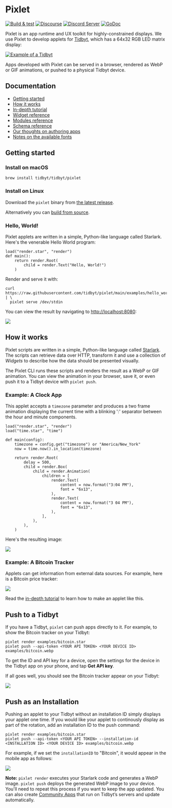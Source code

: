 # Pixlet

[![Build & test](https://img.shields.io/github/workflow/status/tidbyt/pixlet/pixlet?style=flat-square)](https://github.com/tidbyt/pixlet/actions)
[![Discourse](https://img.shields.io/discourse/status?server=https%3A%2F%2Fdiscuss.tidbyt.com&style=flat-square)](https://discuss.tidbyt.com/)
[![Discord Server](https://img.shields.io/discord/928484660785336380?style=flat-square)](https://discord.gg/r45MXG4kZc)
[![GoDoc](https://godoc.org/github.com/tidbyt/pixlet/runtime?status.svg)](https://godoc.org/github.com/tidbyt/pixlet/runtime)

Pixlet is an app runtime and UX toolkit for highly-constrained displays.
We use Pixlet to develop applets for [Tidbyt](https://tidbyt.com/), which has
a 64x32 RGB LED matrix display:

[![Example of a Tidbyt](docs/img/tidbyt_1.png)](https://tidbyt.com)

Apps developed with Pixlet can be served in a browser, rendered as WebP or
GIF animations, or pushed to a physical Tidbyt device.

## Documentation

- [Getting started](#getting-started)
- [How it works](#how-it-works)
- [In-depth tutorial](docs/tutorial.md)
- [Widget reference](docs/widgets.md)
- [Modules reference](docs/modules.md)
- [Schema reference](docs/schema/schema.md)
- [Our thoughts on authoring apps](docs/authoring_apps.md)
- [Notes on the available fonts](docs/fonts.md)

## Getting started

### Install on macOS

```
brew install tidbyt/tidbyt/pixlet
```

### Install on Linux

Download the `pixlet` binary from [the latest release][1].

Alternatively you can [build from source](BUILD.md).

[1]: https://github.com/tidbyt/pixlet/releases/latest

### Hello, World!

Pixlet applets are written in a simple, Python-like language called
Starlark. Here's the venerable Hello World program:

```starlark
load("render.star", "render")
def main():
    return render.Root(
        child = render.Text("Hello, World!")
    )
```

Render and serve it with:

```console
curl https://raw.githubusercontent.com/tidbyt/pixlet/main/examples/hello_world.star | \
  pixlet serve /dev/stdin
```

You can view the result by navigating to [http://localhost:8080][3]:

![](docs/img/tutorial_1.gif)

[3]: http://localhost:8080

## How it works

Pixlet scripts are written in a simple, Python-like language called
[Starlark](https://github.com/google/starlark-go/). The scripts can
retrieve data over HTTP, transform it and use a collection of
_Widgets_ to describe how the data should be presented visually.

The Pixlet CLI runs these scripts and renders the result as a WebP
or GIF animation. You can view the animation in your browser, save
it, or even push it to a Tidbyt device with `pixlet push`.

### Example: A Clock App

This applet accepts a `timezone` parameter and produces a two frame
animation displaying the current time with a blinking ':' separator
between the hour and minute components.

```starlark
load("render.star", "render")
load("time.star", "time")

def main(config):
    timezone = config.get("timezone") or "America/New_York"
    now = time.now().in_location(timezone)

    return render.Root(
        delay = 500,
        child = render.Box(
            child = render.Animation(
                children = [
                    render.Text(
                        content = now.format("3:04 PM"),
                        font = "6x13",
                    ),
                    render.Text(
                        content = now.format("3 04 PM"),
                        font = "6x13",
                    ),
                ],
            ),
        ),
    )
```

Here's the resulting image:

![](docs/img/clock.gif)

### Example: A Bitcoin Tracker

Applets can get information from external data sources. For example,
here is a Bitcoin price tracker:

![](docs/img/tutorial_4.gif)

Read the [in-depth tutorial](docs/tutorial.md) to learn how to
make an applet like this.

## Push to a Tidbyt

If you have a Tidbyt, `pixlet` can push apps directly to it. For example,
to show the Bitcoin tracker on your Tidbyt:

```
pixlet render examples/bitcoin.star
pixlet push --api-token <YOUR API TOKEN> <YOUR DEVICE ID> examples/bitcoin.webp
```

To get the ID and API key for a device, open the settings for the device in the Tidbyt app on your phone, and tap **Get API key**.

If all goes well, you should see the Bitcoin tracker appear on your Tidbyt:

![](docs/img/tidbyt_2.jpg)

## Push as an Installation
Pushing an applet to your Tidbyt without an installation ID simply displays your applet one time. If you would like your applet to continously display as part of the rotation, add an installation ID to the push command:

```
pixlet render examples/bitcoin.star
pixlet push --api-token <YOUR API TOKEN> --installation-id <INSTALLATION ID> <YOUR DEVICE ID> examples/bitcoin.webp
```

For example, if we set the `installationID` to "Bitcoin", it would appear in the mobile app as follows:

![](docs/img/mobile_1.jpg)

**Note:** `pixlet render` executes your Starlark code and generates a WebP image. `pixlet push` deploys the generated WebP image to your device. You'll need to repeat this process if you want to keep the app updated. You can also create [Community Apps](https://github.com/tidbyt/community) that run on Tidbyt’s servers and update automatically.
